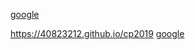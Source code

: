 <a href="https://www.google.com">google</a>

https://40823212.github.io/cp2019
<a href="https://www.google.com">google</a>
